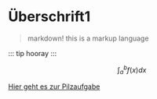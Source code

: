 # Überschrift1

>markdown! this is a markup language

::: tip
hooray
:::

$$ \int_a^b f(x)dx$$

[Hier geht es zur Pilzaufgabe](./pilze.md)

